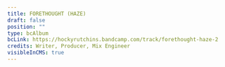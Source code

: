 ```yaml
---
title: FORETHOUGHT (HAZE)
draft: false
position: ""
type: bcAlbum
bcLink: https://hockyrutchins.bandcamp.com/track/forethought-haze-2
credits: Writer, Producer, Mix Engineer
visibleInCMS: true
---
```


